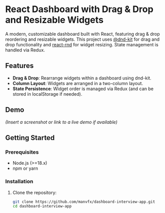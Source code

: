 # React Dashboard with Drag & Drop and Resizable Widgets

A modern, customizable dashboard built with React, featuring drag & drop reordering and resizable widgets. This project uses [@dnd-kit](https://dndkit.com/) for drag and drop functionality and [react-rnd](https://www.npmjs.com/package/react-rnd) for widget resizing. State management is handled via Redux.

## Features

- **Drag & Drop**: Rearrange widgets within a dashboard using dnd-kit.
- **Column Layout**: Widgets are arranged in a two-column layout.
- **State Persistence**: Widget order is managed via Redux (and can be stored in localStorage if needed).

## Demo

_(Insert a screenshot or link to a live demo if available)_

## Getting Started

### Prerequisites

- Node.js (>=18.x)
- npm or yarn

### Installation

1. Clone the repository:

   ```bash
   git clone https://github.com/manvfx/dashboard-interview-app.git
   cd dashboard-interview-app
   ```

